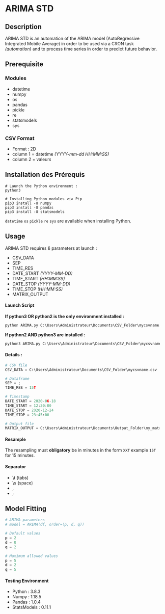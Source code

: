 # ARIMA STD

## Description
ARIMA STD is an automation of the ARIMA model (AutoRegressive Integrated Mobile Average) in order to be used via a CRON task _(automation)_ and to process time series in order to predict future behavior.

## Prerequisite

### Modules
- datetime
- numpy
- os
- pandas
- pickle
- re
- statsmodels
- sys

### CSV Format
- Format : 2D
- column 1 = datetime _(YYYY-mm-dd HH:MM:SS)_
- column 2 = valeurs

## Installation des Prérequis

```
# Launch the Python environment :
python3

# Installing Python modules via Pip
pip3 install -U numpy
pip3 install -U pandas
pip3 install -U statsmodels
```

```datetime``` ```os``` ```pickle``` ```re``` ```sys``` are available when installing Python.

## Usage

ARIMA STD requires 8 parameters at launch :

-  CSV_DATA <string>
-  SEP <string>
-  TIME_RES <string>
-  DATE_START _(YYYY-MM-DD)_ <string>
-  TIME_START _(HH:MM:SS)_ <string>
-  DATE_STOP _(YYYY-MM-DD)_ <string>
-  TIME_STOP _(HH:MM:SS)_ <string>
-  MATRIX_OUTPUT <string>

#### Launch Script

**If python3 OR python2 is the only environment installed :**
```python
python ARIMA.py C:\Users\Administrateur\Documents\CSV_Folder\mycsvname.csv ; 15T 2020-06-18 12:30:00 2020-12-24 23:45:00 C:\Users\Administrateur\Documents\Output_Folder\my_matrix.txt
```

**If python2 AND python3 are installed :**
```python
python3 ARIMA.py C:\Users\Administrateur\Documents\CSV_Folder\mycsvname.csv ; 15T 2020-06-18 12:30:00 2020-12-24 23:45:00 C:\Users\Administrateur\Documents\Output_Folder\my_matrix.txt
```

#### Details :
```python
# CSV file
CSV_DATA = C:\Users\Administrateur\Documents\CSV_Folder\mycsvname.csv

# Dataframe
SEP = ;
TIME_RES = 15T

# Timestamp
DATE_START = 2020-06-18
TIME_START = 12:30:00
DATE_STOP = 2020-12-24
TIME_STOP = 23:45:00

# Output file
MATRIX_OUTPUT = C:\Users\Administrateur\Documents\Output_Folder\my_matrix.txt
```

#### Resample
The resampling must **obligatory** be in minutes in the form ```XXT``` example ```15T``` for 15 minutes.

#### Separator
- \t (tabs)
- \s (space)
- ,
- ;

## Model Fitting

```python
# ARIMA parameters
# model = ARIMA(df, order=(p, d, q))

# Default values
p = 2
d = 0
q = 2

# Maximum allowed values
p = 5
d = 2
q = 5
```

#### Testing Environment

- Python : 3.8.3
- Numpy : 1.18.5
- Pandas : 1.0.4
- StatsModels : 0.11.1